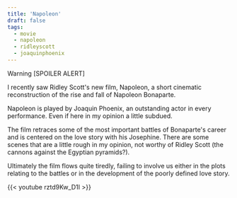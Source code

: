```yaml
---
title: 'Napoleon'
draft: false
tags:
  - movie
  - napoleon
  - ridleyscott
  - joaquinphoenix
---
```


Warning [SPOILER ALERT]

I recently saw Ridley Scott's new film, Napoleon, a short cinematic reconstruction of the rise and fall of Napoleon Bonaparte.

Napoleon is played by Joaquin Phoenix, an outstanding actor in every performance. Even if here in my opinion a little subdued.

The film retraces some of the most important battles of Bonaparte's career and is centered on the love story with his Josephine.
There are some scenes that are a little rough in my opinion, not worthy of Ridley Scott (the cannons against the Egyptian pyramids?).

Ultimately the film flows quite tiredly, failing to involve us either in the plots relating to the battles or in the development of the poorly defined love story.

{{< youtube rztd9Kw_D1I >}}

